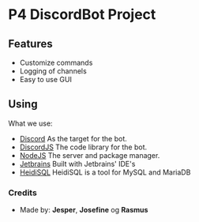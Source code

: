 # P4 DiscordBot Project

## Features
- Customize commands
- Logging of channels
- Easy to use GUI

## Using
What we use:

- [Discord]  As the target for the bot.
- [DiscordJS] The code library for the bot.
- [NodeJS] The server and package manager.
- [Jetbrains] Built with Jetbrains' IDE's
- [HeidiSQL] HeidiSQL is a tool for MySQL and MariaDB

### Credits
- Made by: **Jesper**, **Josefine** og **Rasmus**

[Discord]: <https://discord.com/>
[DiscordJS]: <https://discord.js.org/#/>
[NodeJS]: <https://nodejs.org/en/>
[Jetbrains]: <https://www.jetbrains.com/>
[HeidiSQL]: <https://www.heidisql.com/>
